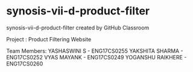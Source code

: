 # synosis-vii-d-product-filter
synosis-vii-d-product-filter created by GitHub Classroom

Project : Product Filtering Website

Team Members:
YASHASWINI S - ENG17CS0255
YAKSHITA SHARMA - ENG17CS0252
VYAS MAYANK - ENG17CS0249
YOGANSHU RAIKHERE - ENG17CS0260


